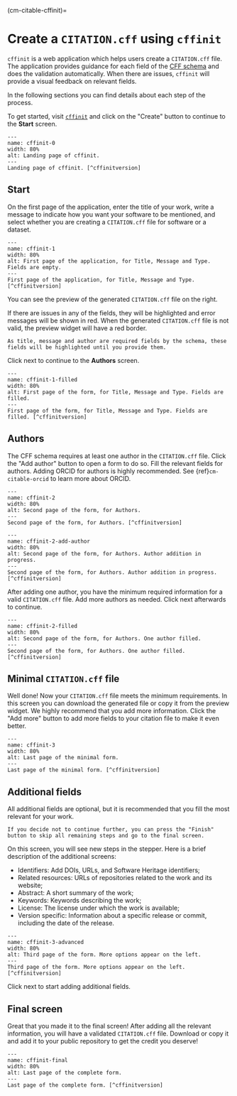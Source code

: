 (cm-citable-cffinit)=
# Create a `CITATION.cff` using `cffinit`

`cffinit` is a web application which helps users create a `CITATION.cff` file.
The application provides guidance for each field of the [CFF schema](https://github.com/citation-file-format/citation-file-format/blob/main/schema-guide.md) and does the validation automatically.
When there are issues, `cffinit` will provide a visual feedback on relevant fields.

In the following sections you can find details about each step of the process.

To get started, visit [`cffinit`](https://citation-file-format.github.io/cff-initializer-javascript/) and click on the "Create" button to continue to the **Start** screen.

```{figure} ../../figures/gifs/cffinit-0.gif
---
name: cffinit-0
width: 80%
alt: Landing page of cffinit.
---
Landing page of cffinit. [^cffinitversion]
```

[^cffinitversion]: All screen captures in this section refer to `cffinit` v2.0.0.

## Start

On the first page of the application, enter the title of your work, write a message to indicate how you want your software to be mentioned, and select whether you are creating a `CITATION.cff` file for software or a dataset.

```{figure} ../../figures/gifs/cffinit-1.gif
---
name: cffinit-1
width: 80%
alt: First page of the application, for Title, Message and Type. Fields are empty.
---
First page of the application, for Title, Message and Type. [^cffinitversion]
```

You can see the preview of the generated `CITATION.cff` file on the right.

If there are issues in any of the fields, they will be highlighted and error messages will be shown in red.
When the generated `CITATION.cff` file is not valid, the preview widget will have a red border.

```{note}
As title, message and author are required fields by the schema, these fields will be highlighted until you provide them.
```

Click next to continue to the **Authors** screen.

```{figure} ../../figures/gifs/cffinit-1-filled.gif
---
name: cffinit-1-filled
width: 80%
alt: First page of the form, for Title, Message and Type. Fields are filled.
---
First page of the form, for Title, Message and Type. Fields are filled. [^cffinitversion]
```

## Authors

The CFF schema requires at least one author in the `CITATION.cff` file.
Click the "Add author" button to open a form to do so.
Fill the relevant fields for authors.
Adding ORCID for authors is highly recommended.
See {ref}`cm-citable-orcid` to learn more about ORCID.

```{figure} ../../figures/gifs/cffinit-2.gif
---
name: cffinit-2
width: 80%
alt: Second page of the form, for Authors.
---
Second page of the form, for Authors. [^cffinitversion]
```

```{figure} ../../figures/gifs/cffinit-2-add-author.gif
---
name: cffinit-2-add-author
width: 80%
alt: Second page of the form, for Authors. Author addition in progress.
---
Second page of the form, for Authors. Author addition in progress. [^cffinitversion]
```

After adding one author, you have the minimum required information for a valid `CITATION.cff` file.
Add more authors as needed.
Click next afterwards to continue.

```{figure} ../../figures/gifs/cffinit-2-filled.gif
---
name: cffinit-2-filled
width: 80%
alt: Second page of the form, for Authors. One author filled.
---
Second page of the form, for Authors. One author filled. [^cffinitversion]
```

## Minimal `CITATION.cff` file

Well done!
Now your `CITATION.cff` file meets the minimum requirements.
In this screen you can download the generated file or copy it from the preview widget.
We highly recommend that you add more information.
Click the "Add more" button to add more fields to your citation file to make it even better.

```{figure} ../../figures/gifs/cffinit-3.gif
---
name: cffinit-3
width: 80%
alt: Last page of the minimal form.
---
Last page of the minimal form. [^cffinitversion]
```

## Additional fields

All additional fields are optional, but it is recommended that you fill the most relevant for your work.

```{note}
If you decide not to continue further, you can press the "Finish" button to skip all remaining steps and go to the final screen.
```

On this screen, you will see new steps in the stepper.
Here is a brief description of the additional screens:
- Identifiers: Add DOIs, URLs, and Software Heritage identifiers;
- Related resources: URLs of repositories related to the work and its website;
- Abstract: A short summary of the work;
- Keywords: Keywords describing the work;
- License: The license under which the work is available;
- Version specific: Information about a specific release or commit, including the date of the release.

```{figure} ../../figures/gifs/cffinit-3-advanced.gif
---
name: cffinit-3-advanced
width: 80%
alt: Third page of the form. More options appear on the left.
---
Third page of the form. More options appear on the left. [^cffinitversion]
```

Click next to start adding additional fields.

## Final screen

Great that you made it to the final screen!
After adding all the relevant information, you will have a validated `CITATION.cff` file.
Download or copy it and add it to your public repository to get the credit you deserve!

```{figure} ../../figures/gifs/cffinit-final.gif
---
name: cffinit-final
width: 80%
alt: Last page of the complete form.
---
Last page of the complete form. [^cffinitversion]
```
